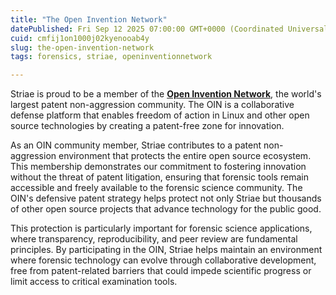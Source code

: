 ```yaml
---
title: "The Open Invention Network"
datePublished: Fri Sep 12 2025 07:00:00 GMT+0000 (Coordinated Universal Time)
cuid: cmfij1on1000j02kyenooab4y
slug: the-open-invention-network
tags: forensics, striae, openinventionnetwork

---
```


Striae is proud to be a member of the [**Open Invention Network**](https://openinventionnetwork.com/), the world's largest patent non-aggression community. The OIN is a collaborative defense platform that enables freedom of action in Linux and other open source technologies by creating a patent-free zone for innovation.  
  
As an OIN community member, Striae contributes to a patent non-aggression environment that protects the entire open source ecosystem. This membership demonstrates our commitment to fostering innovation without the threat of patent litigation, ensuring that forensic tools remain accessible and freely available to the forensic science community. The OIN's defensive patent strategy helps protect not only Striae but thousands of other open source projects that advance technology for the public good.  
  
This protection is particularly important for forensic science applications, where transparency, reproducibility, and peer review are fundamental principles. By participating in the OIN, Striae helps maintain an environment where forensic technology can evolve through collaborative development, free from patent-related barriers that could impede scientific progress or limit access to critical examination tools.